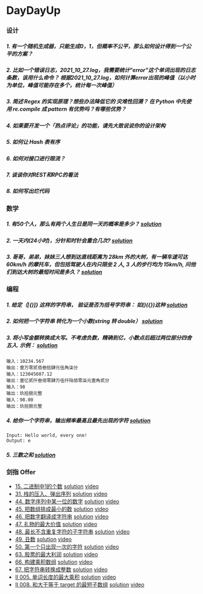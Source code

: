 # DayDayUp


### 设计

##### 1. 有一个随机生成器，只能生成0，1，但概率不公平，那么如何设计得到一个公平的方案？

##### 2. 比如一个错误日志，2021_10_27.log，我需要统计"error"这个单词出现的日志条数，该用什么命令？ 根据2021_10_27.log，如何计算error出现的峰值（以小时为单位，峰值可能存在多个，统计每一次峰值）

##### 3. 简述 Regex 的实现原理？想些办法降低它的 灾难性回溯？ 在 Python 中先使用 re.compile 成 pattern 有优势吗？有哪些优势？

##### 4. 如果要开发一个「热点评论」的功能，请先大致说说你的设计架构

##### 5. 如何让 Hash 表有序

##### 6. 如何对接口进行限流？

##### 7. 谈谈你对REST和RPC的看法

##### 8. 如何写出烂代码

### 数学

##### 1. 有50个人，那么有两个人生日是同一天的概率是多少？ [solution](./math/1_probability.md)

##### 2. 一天内(24小时)，分针和时针会重合几次? [solution](./math/2_duplicate.md)

##### 3. 哥哥，弟弟，妹妹三人想到达直线距离为 28km 外的大树，有一辆车速可达 60km/h 的摩托车，但包括驾驶人在内只限坐 2 人, 3 人的步行均为 15km/h, 问他们到达大树的最短时间是多久？ [solution](./math/3_short_time.md)


### 编程
##### 1. 给定（[{)]} 这样的字符串， 验证是否为括号字符串： 如()({})这种 [solution](./code/parentheses_1.py)

##### 2. 如何把一个字符串 转化为一个小数(string 转 double） [solution](./code/char2num_2.py)

##### 3. 将小写金额转换成大写。不考虑负数，精确到亿，小数点后超过两位部分四舍五入. 示例： [solution](./code/num2zhcn_3.py)
```
输入：10234.567
输出：壹万零贰佰叁拾肆元伍角柒分
输入：123045607.12
输出：壹亿贰仟叁佰零肆万伍仟陆佰零柒元壹角贰分
输入：98
输出：玖拾捌元整
输入：98.00
输出：玖拾捌元整
```

##### 4. 给你一个字符串，输出频率最高且最先出现的字符 [solution](./code/find_max_occur_char_4.py)
```
Input: Hello world, every one!
Output: e
```

##### 5. 三数之和 [solution](./code/three_sum_5.py)

### 剑指 Offer

- [15. 二进制中1的个数](https://leetcode-cn.com/problems/er-jin-zhi-zhong-1de-ge-shu-lcof/)     [solution](./offer/_15.py)      [video](https://www.bilibili.com/video/BV1Um4y1X7Tb/)
- [31. 栈的压入、弹出序列](https://leetcode-cn.com/problems/zhan-de-ya-ru-dan-chu-xu-lie-lcof/)     [solution](./offer/_31.py)      [video](https://www.bilibili.com/video/BV1Ki4y1o7VZ/)
- [44. 数字序列中某一位的数字](https://leetcode-cn.com/problems/shu-zi-xu-lie-zhong-mou-yi-wei-de-shu-zi-lcof/)     [solution](./offer/_44.py)      [video](https://www.bilibili.com/video/BV1RU4y1T7Jp)
- [45. 把数组排成最小的数](https://leetcode-cn.com/problems/ba-shu-zu-pai-cheng-zui-xiao-de-shu-lcof/)      [solution](./offer/_45.py)       [video](https://www.bilibili.com/video/BV18b4y1b7YB/)
- [46. 把数字翻译成字符串](https://leetcode-cn.com/problems/ba-shu-zi-fan-yi-cheng-zi-fu-chuan-lcof/)       [solution](./offer/_46.py)      [video](https://www.bilibili.com/video/BV14M4y1P7kv/)
- [47. 礼物的最大价值](https://leetcode-cn.com/problems/li-wu-de-zui-da-jie-zhi-lcof/)      [solution](./offer/_47.py)   [video](https://www.bilibili.com/video/BV1uU4y1T7Aj/)
- [48. 最长不含重复字符的子字符串](https://leetcode-cn.com/problems/zui-chang-bu-han-zhong-fu-zi-fu-de-zi-zi-fu-chuan-lcof/)    [solution](./offer/_48.py)      [video](https://www.bilibili.com/video/BV1j3411b7sg/)
- [49. 丑数](https://leetcode-cn.com/problems/chou-shu-lcof/)       [solution](./code/_49.py)       [video](https://www.bilibili.com/video/BV1Wf4y1K7vr/)
- [50. 第一个只出现一次的字符](https://leetcode-cn.com/problems/di-yi-ge-zhi-chu-xian-yi-ci-de-zi-fu-lcof/)     [solution](./offer/_50.py)      [video](https://www.bilibili.com/video/BV1iq4y1B7PM/)
- [63. 股票的最大利润](https://leetcode-cn.com/problems/gu-piao-de-zui-da-li-run-lcof/)     [solution](./offer/_63.py)      [video](https://www.bilibili.com/video/BV1YU4y1K7yA/)
- [66. 构建乘积数组](https://leetcode-cn.com/problems/gou-jian-cheng-ji-shu-zu-lcof/)     [solution](./offer/_66.py)      [video](https://www.bilibili.com/video/BV1hF411z74E/)
- [67. 把字符串转换成整数](https://leetcode-cn.com/problems/ba-zi-fu-chuan-zhuan-huan-cheng-zheng-shu-lcof/)      [solution](./offer/_67.py)      [video](https://www.bilibili.com/video/BV1wQ4y1v7GW/)
- [II 005. 单词长度的最大乘积](https://leetcode-cn.com/problems/aseY1I/)      [solution](./offer/ii_005.py)       [video](https://www.bilibili.com/video/BV1N3411t7RT/)
- [II 008. 和大于等于 target 的最短子数组](https://leetcode-cn.com/problems/2VG8Kg/)      [solution](./offer/ii_008.py)       [video](https://www.bilibili.com/video/BV15P4y1G7SQ/)
